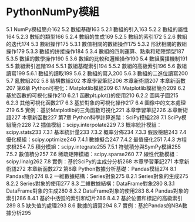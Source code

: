 
```

```

# PythonNumPy模組
5.1 NumPy模組簡介162 
5.2 數組基礎163 
5.2.1 數組的引入163 
5.2.2 數組的屬性164 
5.2.3 數組的類型166 
5.2.4 數組的生成169 
5.2.5 數組的索引172 
5.2.6 數組的迭代174 
5.3 數組操作175 
5.3.1 數值相關的數組操作175 
5.3.2 形狀相關的數組操作179 
5.3.3 數組的拼接操作184 
5.3.4 數組的四則運算、點乘和矩陣類型187 
5.3.5 數組的數學操作190 
5.3.6 數組的比較和邏輯操作190 
5.4 數組廣播機制191 
5.5 數組索引進階194 
5.5.1 數組基礎索引194 
5.5.2 數組的高級索引196 
5.6 數組讀寫199 
5.6.1 數組的讀取199 
5.6.2 數組的寫入200 
5.6.3 數組的二進位讀寫200 
5.7 亂數組202 
5.8 結構數組202 
本章學習筆記206 
本章新術語207 
本章新函數207 
第6章 Python可視化：Matplotlib模組209 
6.1 Matplotlib模組簡介209 
6.2 基於函數的可視化操作210 
6.2.1 函數plt.plot()的使用210 
6.2.2 圖與子圖215 
6.2.3 其他可視化函數217 
6.3 基於對象的可視化操作217 
6.4 圖像中的文本處理219 
6.5 實例：基於Matplotlib的三角函數可視化221 
本章學習筆記226 
本章新術語227 
本章新函數227 
第7章 Python科學計算進階：SciPy模組228 
7.1 SciPy模組簡介228 
7.2 插值模組：scipy.interpolate229 
7.3 概率統計模組：scipy.stats233 
7.3.1 基本統計量233 
7.3.2 概率分佈234 
7.3.3 假設檢驗243 
7.4 優化模組：scipy.optimize246 
7.4.1 數據擬合247 
7.4.2 最值優化251 
7.4.3 方程求根254 
7.5 積分模組：scipy.integrate255 
7.5.1 符號積分與SymPy模組255 
7.5.2 數值積分257 
7.6 稀疏矩陣模組：scipy.sparse260 
7.7 線性代數模組：scipy.linalg262 
7.8 實例：基於SciPy的主成分分析268 
本章學習筆記271 
本章新術語272 
本章新函數272 
第8章 Python數據分析基礎：Pandas模組274 
8.1 Pandas簡介274 
8.2 一維數據結構：Series對象275 
8.2.1 Series對象的生成275 
8.2.2 Series對象的使用277 
8.3 二維數據結構：DataFrame對象280 
8.3.1 DataFrame對象的生成280 
8.3.2 DataFrame對象的使用283 
8.4 Pandas對象的索引286 
8.4.1 基於中括弧的索引和切片286 
8.4.2 基於位置和標記的高級索引289 
8.5 缺失值的處理293 
8.6 數據的讀寫294 
8.7 實例：基於Pandas的NBA數據分析295 
